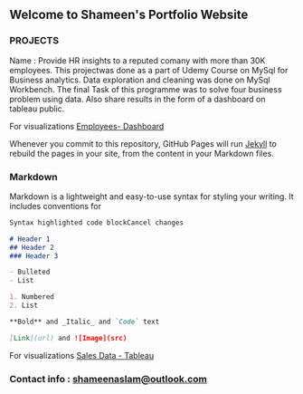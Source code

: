 ## Welcome to Shameen's Portfolio Website
### PROJECTS


Name : Provide HR insights to a reputed comany with more than 30K employees. This projectwas done as a part of Udemy Course on MySql for Business analytics.
Data exploration and cleaning was done on MySql Workbench. 
The final Task of this programme was to solve four business problem using data. Also share results in the form of a dashboard on tableau public.


For visualizations [Employees- Dashboard](https://public.tableau.com/views/project_employees_dataset/Dashboard1?:language=en-GB&:display_count=n&:origin=viz_share_link)



Whenever you commit to this repository, GitHub Pages will run [Jekyll](https://jekyllrb.com/) to rebuild the pages in your site, from the content in your Markdown files.

### Markdown

Markdown is a lightweight and easy-to-use syntax for styling your writing. It includes conventions for

```markdown
Syntax highlighted code blockCancel changes

# Header 1
## Header 2
### Header 3

- Bulleted
- List

1. Numbered
2. List

**Bold** and _Italic_ and `Code` text

[Link](url) and ![Image](src)
```

For visualizations [Sales Data - Tableau](https://public.tableau.com/app/profile/shameen.aslam/viz/portfolio_project-sales/Dashboard1)


### Contact info : shameenaslam@outlook.com
